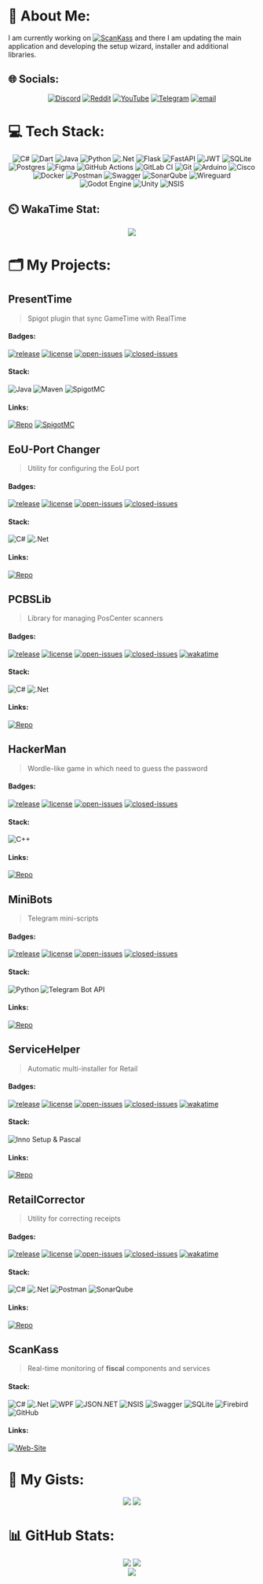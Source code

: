 # 💫 About Me:
I am currently working on [![ScanKass](https://img.shields.io/badge/ScanKass-%2306802F?logo=data%3Aimage%2Fsvg%2Bxml%3Bbase64%2CPHN2ZyB3aWR0aD0iNDE5IiBoZWlnaHQ9IjQxOCIgdmlld0JveD0iMCAwIDQxOSA0MTgiIGZpbGw9Im5vbmUiIHhtbG5zPSJodHRwOi8vd3d3LnczLm9yZy8yMDAwL3N2ZyI%2BCjxwYXRoIGQ9Ik0yMjcgMjI2SDM2NVYzNjRIMjI3VjIyNloiIGZpbGw9ImJsYWNrIi8%2BCjxyZWN0IHg9IjU1IiB5PSI1NCIgd2lkdGg9IjE3MSIgaGVpZ2h0PSIxNzEiIGZpbGw9IiMwQkRBNTEiLz4KPC9zdmc%2BCg%3D%3D&labelColor=%23ffffff)](https://scankass.ru) and there I am updating the main application and developing the setup wizard, installer and additional libraries.

## 🌐 Socials:
<div align="center">
  <a href="https://discord.gg/ornaras"><img src="https://img.shields.io/badge/Discord-%237289DA.svg?style=for-the-badge&logo=discord&amp;logoColor=white" alt="Discord"></a> 
  <a href="https://reddit.com/user/ornaras"><img src="https://img.shields.io/badge/Reddit-%23FF4500.svg?style=for-the-badge&logo=Reddit&amp;logoColor=white" alt="Reddit"></a> 
  <a href="https://www.youtube.com/@ornaras-the-copybara"><img src="https://img.shields.io/badge/YouTube-%23C4302B.svg?style=for-the-badge&logo=youtube&amp;logoColor=white" alt="YouTube"></a> 
  <a href="https://t.me/ornaras"><img src="https://img.shields.io/badge/Telegram-%231d94d0.svg?style=for-the-badge&logo=Telegram&amp;logoColor=white" alt="Telegram"></a> 
  <a href="mailto:ornaras.us@gmail.com"><img src="https://img.shields.io/badge/Email-D14836?style=for-the-badge&logo=gmail&amp;logoColor=white" alt="email"></a>
</div>

# 💻 Tech Stack:
<div align="center">
  <img src="https://img.shields.io/badge/c%23-%23239120.svg?style=for-the-badge&amp;logo=csharp&amp;logoColor=white" alt="C#"> 
  <img src="https://img.shields.io/badge/dart-%230175C2.svg?style=for-the-badge&amp;logo=dart&amp;logoColor=white" alt="Dart"> 
  <img src="https://img.shields.io/badge/java-%23ED8B00.svg?style=for-the-badge&amp;logo=openjdk&amp;logoColor=white" alt="Java"> 
  <img src="https://img.shields.io/badge/python-3670A0?style=for-the-badge&amp;logo=python&amp;logoColor=ffdd54" alt="Python"> 
  <img src="https://img.shields.io/badge/.NET-5C2D91?style=for-the-badge&amp;logo=.net&amp;logoColor=white" alt=".Net">
  <img src="https://img.shields.io/badge/flask-%23000.svg?style=for-the-badge&amp;logo=flask&amp;logoColor=white" alt="Flask"> 
  <img src="https://img.shields.io/badge/FastAPI-005571?style=for-the-badge&amp;logo=fastapi" alt="FastAPI"> 
  <img src="https://img.shields.io/badge/JWT-black?style=for-the-badge&amp;logo=JSON%20web%20tokens" alt="JWT"> 
  <img src="https://img.shields.io/badge/sqlite-%2307405e.svg?style=for-the-badge&amp;logo=sqlite&amp;logoColor=white" alt="SQLite"> 
  <img src="https://img.shields.io/badge/postgres-%23316192.svg?style=for-the-badge&amp;logo=postgresql&amp;logoColor=white" alt="Postgres">
  <img src="https://img.shields.io/badge/figma-%23F24E1E.svg?style=for-the-badge&amp;logo=figma&amp;logoColor=white" alt="Figma"> 
  <img src="https://img.shields.io/badge/github%20actions-%232671E5.svg?style=for-the-badge&amp;logo=githubactions&amp;logoColor=white" alt="GitHub Actions"> 
  <img src="https://img.shields.io/badge/gitlab%20CI-%23181717.svg?style=for-the-badge&amp;logo=gitlab&amp;logoColor=white" alt="GitLab CI"> 
  <img src="https://img.shields.io/badge/git-%23F05033.svg?style=for-the-badge&amp;logo=git&amp;logoColor=white" alt="Git"> 
  <img src="https://img.shields.io/badge/-Arduino-00979D?style=for-the-badge&amp;logo=Arduino&amp;logoColor=white" alt="Arduino">
  <img src="https://img.shields.io/badge/cisco-%23049fd9.svg?style=for-the-badge&amp;logo=cisco&amp;logoColor=black" alt="Cisco"> 
  <img src="https://img.shields.io/badge/docker-%230db7ed.svg?style=for-the-badge&amp;logo=docker&amp;logoColor=white" alt="Docker"> 
  <img src="https://img.shields.io/badge/Postman-FF6C37?style=for-the-badge&amp;logo=postman&amp;logoColor=white" alt="Postman"> 
  <img src="https://img.shields.io/badge/-Swagger-%23Clojure?style=for-the-badge&amp;logo=swagger&amp;logoColor=white" alt="Swagger"> 
  <img src="https://img.shields.io/badge/SonarQube-black?style=for-the-badge&amp;logo=sonarqube&amp;logoColor=4E9BCD" alt="SonarQube"> 
  <img src="https://img.shields.io/badge/wireguard-%2388171A.svg?style=for-the-badge&amp;logo=wireguard&amp;logoColor=white" alt="Wireguard"> 
  <img src="https://img.shields.io/badge/GODOT-%23FFFFFF.svg?style=for-the-badge&amp;logo=godot-engine" alt="Godot Engine"> 
  <img src="https://img.shields.io/badge/unity-%23000000.svg?style=for-the-badge&amp;logo=unity&amp;logoColor=white" alt="Unity"> 
  <img src="https://img.shields.io/badge/NSIS-%2301B0F0.svg?style=for-the-badge&amp;logo=nsis&amp;logoColor=white" alt="NSIS">
</div>

## ⏲️ WakaTime Stat:
<div align="center">
  <a href="https://wakatime.com/@ornaras"><img src="https://github-readme-stats.vercel.app/api/wakatime?username=ornaras&theme=transparent&hide_title=true&layout=compact&hide_border=true"/></a>
</div>

# 🗂️ My Projects:

## PresentTime
> Spigot plugin that sync GameTime with RealTime
#### Badges:
[![release](https://img.shields.io/github/v/release/ornaras/PresentTime?style=for-the-badge)](https://github.com/ornaras/PresentTime/releases/latest) 
[![license](https://img.shields.io/github/license/ornaras/PresentTime?style=for-the-badge)](https://github.com/ornaras/PresentTime/blob/main/LICENSE) 
[![open-issues](https://img.shields.io/github/issues/ornaras/PresentTime?style=for-the-badge)](https://github.com/ornaras/PresentTime/issues) 
[![closed-issues](https://img.shields.io/github/issues-closed/ornaras/PresentTime?style=for-the-badge)](https://github.com/ornaras/PresentTime/issues?q=state%3Aclosed) 
#### Stack:
![Java](https://img.shields.io/badge/java-%23ED8B00.svg?style=for-the-badge&amp;logo=openjdk&amp;logoColor=white) 
![Maven](https://img.shields.io/badge/Maven-%23c71a36.svg?style=for-the-badge&amp;logo=apachemaven&amp;logoColor=white) 
![SpigotMC](https://img.shields.io/badge/SpigotMC-%23ed8106.svg?style=for-the-badge&amp;logo=spigotmc&amp;logoColor=white) 
#### Links:
[![Repo](https://img.shields.io/badge/Repository_in-GitHub-181717?style=for-the-badge)](https://github.com/ornaras/PresentTime) 
[![SpigotMC](https://img.shields.io/badge/Download_from-SpigotMC-ed8106.svg?style=for-the-badge&amp;logoColor=white)](https://www.spigotmc.org/resources/presenttime.108321/)

## EoU-Port Changer
> Utility for configuring the EoU port
#### Badges:
[![release](https://img.shields.io/github/v/release/ornaras/eou-port-changer?style=for-the-badge)](https://github.com/ornaras/eou-port-changer/releases/latest) 
[![license](https://img.shields.io/github/license/ornaras/eou-port-changer?style=for-the-badge)](https://github.com/ornaras/eou-port-changer/blob/main/LICENSE) 
[![open-issues](https://img.shields.io/github/issues/ornaras/eou-port-changer?style=for-the-badge)](https://github.com/ornaras/eou-port-changer/issues) 
[![closed-issues](https://img.shields.io/github/issues-closed/ornaras/eou-port-changer?style=for-the-badge)](https://github.com/ornaras/eou-port-changer/issues?q=state%3Aclosed) 
#### Stack:
![C#](https://img.shields.io/badge/c%23-%23239120.svg?style=for-the-badge&logo=csharp&logoColor=white) 
![.Net](https://img.shields.io/badge/.NET-5C2D91?style=for-the-badge&logo=.net&logoColor=white) 
#### Links:
[![Repo](https://img.shields.io/badge/Repository_in-GitHub-181717?style=for-the-badge)](https://github.com/ornaras/eou-port-changer) 

## PCBSLib
> Library for managing PosCenter scanners
#### Badges:
[![release](https://img.shields.io/github/v/release/ornaras/PCBSLib?style=for-the-badge)](https://github.com/ornaras/PCBSLib/releases/latest) 
[![license](https://img.shields.io/github/license/ornaras/PCBSLib?style=for-the-badge)](https://github.com/ornaras/PCBSLib/blob/main/LICENSE) 
[![open-issues](https://img.shields.io/github/issues/ornaras/PCBSLib?style=for-the-badge)](https://github.com/ornaras/PCBSLib/issues) 
[![closed-issues](https://img.shields.io/github/issues-closed/ornaras/PCBSLib?style=for-the-badge)](https://github.com/ornaras/PCBSLib/issues?q=state%3Aclosed) 
[![wakatime](https://wakatime.com/badge/user/cb1d81a4-cf38-4b2f-a98a-4e569f87e13b/project/099b9ddc-99cf-4529-87dd-01a75bc1b762.svg?style=for-the-badge)](https://wakatime.com/@ornaras/projects/bjxisvfshg) 
#### Stack:
![C#](https://img.shields.io/badge/c%23-%23239120.svg?style=for-the-badge&logo=csharp&logoColor=white) 
![.Net](https://img.shields.io/badge/.NET-5C2D91?style=for-the-badge&logo=.net&logoColor=white) 
#### Links:
[![Repo](https://img.shields.io/badge/Repository_in-GitHub-181717?style=for-the-badge)](https://github.com/ornaras/PCBSLib) 

## HackerMan
> Wordle-like game in which need to guess the password
#### Badges:
[![release](https://img.shields.io/github/v/release/ornaras/HackerMan?style=for-the-badge)](https://github.com/ornaras/HackerMan/releases/latest) 
[![license](https://img.shields.io/github/license/ornaras/HackerMan?style=for-the-badge)](https://github.com/ornaras/HackerMan/blob/main/LICENSE) 
[![open-issues](https://img.shields.io/github/issues/ornaras/HackerMan?style=for-the-badge)](https://github.com/ornaras/HackerMan/issues) 
[![closed-issues](https://img.shields.io/github/issues-closed/ornaras/HackerMan?style=for-the-badge)](https://github.com/ornaras/HackerMan/issues) 
#### Stack:
![C++](https://img.shields.io/badge/c++-00599C.svg?style=for-the-badge&logo=cplusplus&logoColor=white)
#### Links:
[![Repo](https://img.shields.io/badge/Repository_in-GitHub-181717?style=for-the-badge)](https://github.com/ornaras/HackerMan) 

## MiniBots
> Telegram mini-scripts
#### Badges:
[![release](https://img.shields.io/github/v/release/ornaras/MiniBots?style=for-the-badge)](https://github.com/ornaras/MiniBots/releases/latest) 
[![license](https://img.shields.io/github/license/ornaras/MiniBots?style=for-the-badge)](https://github.com/ornaras/MiniBots/blob/main/LICENSE) 
[![open-issues](https://img.shields.io/github/issues/ornaras/MiniBots?style=for-the-badge)](https://github.com/ornaras/MiniBots/issues) 
[![closed-issues](https://img.shields.io/github/issues-closed/ornaras/MiniBots?style=for-the-badge)](https://github.com/ornaras/MiniBots/issues) 
#### Stack:
![Python](https://img.shields.io/badge/python-3670A0?style=for-the-badge&logo=python&logoColor=ffdd54) 
![Telegram Bot API](https://img.shields.io/badge/Bot_API-26A5E4?style=for-the-badge&logo=telegram&logoColor=white)
#### Links:
[![Repo](https://img.shields.io/badge/Repository_in-GitHub-181717?style=for-the-badge)](https://github.com/ornaras/MiniBots) 

## ServiceHelper
> Automatic multi-installer for Retail
#### Badges:
[![release](https://img.shields.io/github/v/release/ornaras/ServiceHelper?style=for-the-badge)](https://github.com/ornaras/ServiceHelper/releases/latest) 
[![license](https://img.shields.io/github/license/ornaras/ServiceHelper?style=for-the-badge)](https://github.com/ornaras/ServiceHelper/blob/main/LICENSE) 
[![open-issues](https://img.shields.io/github/issues/ornaras/ServiceHelper?style=for-the-badge)](https://github.com/ornaras/ServiceHelper/issues) 
[![closed-issues](https://img.shields.io/github/issues-closed/ornaras/ServiceHelper?style=for-the-badge)](https://github.com/ornaras/ServiceHelper/issues) 
[![wakatime](https://wakatime.com/badge/user/cb1d81a4-cf38-4b2f-a98a-4e569f87e13b/project/bc121c19-df23-48cc-86c1-1c186e5c267e.svg?style=for-the-badge)](https://wakatime.com/@ornaras/projects/aztvehkjey) 
#### Stack:
![Inno Setup & Pascal](https://img.shields.io/badge/Inno_Setup-PASCAL-3670A0?style=for-the-badge&logoColor=ffdd54)
#### Links:
[![Repo](https://img.shields.io/badge/Repository_in-GitHub-181717?style=for-the-badge)](https://github.com/ornaras/ServiceHelper) 

## RetailCorrector
> Utility for correcting receipts
#### Badges:
[![release](https://img.shields.io/gitlab/v/release/ornaras%2Fretailcorrector?style=for-the-badge)](https://t.me/RetailCorrector) 
[![license](https://img.shields.io/gitlab/license/ornaras%2Fretailcorrector?style=for-the-badge)](https://gitlab.com/ornaras/retailcorrector/-/blob/main/LICENSE) 
[![open-issues](https://img.shields.io/gitlab/issues/open/ornaras%2Fretailcorrector?style=for-the-badge)](https://gitlab.com/ornaras/retailcorrector/-/issues) 
[![closed-issues](https://img.shields.io/gitlab/issues/closed/ornaras%2Fretailcorrector?style=for-the-badge)](https://gitlab.com/ornaras/retailcorrector/-/issues?state=closed) 
[![wakatime](https://wakatime.com/badge/user/cb1d81a4-cf38-4b2f-a98a-4e569f87e13b/project/6d9d0077-fcfa-4326-942d-add652280cfa.svg?style=for-the-badge)](https://wakatime.com/@ornaras/projects/xedltoyvee) 
#### Stack:
![C#](https://img.shields.io/badge/c%23-%23239120.svg?style=for-the-badge&logo=csharp&logoColor=white) 
![.Net](https://img.shields.io/badge/.NET-5C2D91?style=for-the-badge&logo=.net&logoColor=white) 
![Postman](https://img.shields.io/badge/Postman-FF6C37?style=for-the-badge&logo=postman&logoColor=white) 
![SonarQube](https://img.shields.io/badge/SonarQube-black?style=for-the-badge&logo=sonarqube&logoColor=4E9BCD)
#### Links:
[![Repo](https://img.shields.io/badge/Repository_in-GitLab-FC6D26?style=for-the-badge)](https://gitlab.com/ornaras/retailcorrector) 

## ScanKass
> Real-time monitoring of __fiscal__ components and services
#### Stack:
![C#](https://img.shields.io/badge/c%23-%23239120.svg?style=for-the-badge&logo=csharp&logoColor=white) 
![.Net](https://img.shields.io/badge/.NET-5C2D91?style=for-the-badge&logo=.net&logoColor=white) 
![WPF](https://img.shields.io/badge/WPF-%23239120.svg?style=for-the-badge&logoColor=white) 
![JSON.NET](https://img.shields.io/badge/JSON.NET-black.svg?style=for-the-badge&logo=rocket&logoColor=white) 
![NSIS](https://img.shields.io/badge/NSIS-%2301B0F0.svg?style=for-the-badge&logo=nsis&logoColor=white) 
![Swagger](https://img.shields.io/badge/-Swagger-%23Clojure?style=for-the-badge&logo=swagger&logoColor=white) 
![SQLite](https://img.shields.io/badge/sqlite-%2307405e.svg?style=for-the-badge&logo=sqlite&logoColor=white) 
![Firebird](https://img.shields.io/badge/Firebird-%23e9730a.svg?style=for-the-badge) 
![GitHub](https://img.shields.io/badge/GitHub_API-%23121011.svg?style=for-the-badge&logo=github&logoColor=white)
#### Links:
[![Web-Site](https://img.shields.io/badge/Go_to-WebSite-black?style=for-the-badge)](https://www.scankass.ru/)

# 📜 My Gists:
<div align="center">
  <a href="https://gist.github.com/ornaras/2a1237ffa669f63c20c5482d653ed4aa/"><img src="https://github-readme-stats.vercel.app/api/gist?id=2a1237ffa669f63c20c5482d653ed4aa&theme=transparent"/></a>
  <a href="https://gist.github.com/ornaras/8fe025942e41d584c8e200ea0e91ea51/"><img src="https://github-readme-stats.vercel.app/api/gist?id=8fe025942e41d584c8e200ea0e91ea51&theme=transparent"/></a>
</div>

# 📊 GitHub Stats:

<div align="center">
  <img src="https://github-readme-stats.vercel.app/api?username=ornaras&theme=transparent&show=reviews"/>
  <img src="https://github-readme-stats.vercel.app/api/top-langs/?username=ornaras&theme=transparent&layout=donut"/><br/>
  <img src="https://nirzak-streak-stats.vercel.app/?user=ornaras&theme=transparent"/>
</div>
